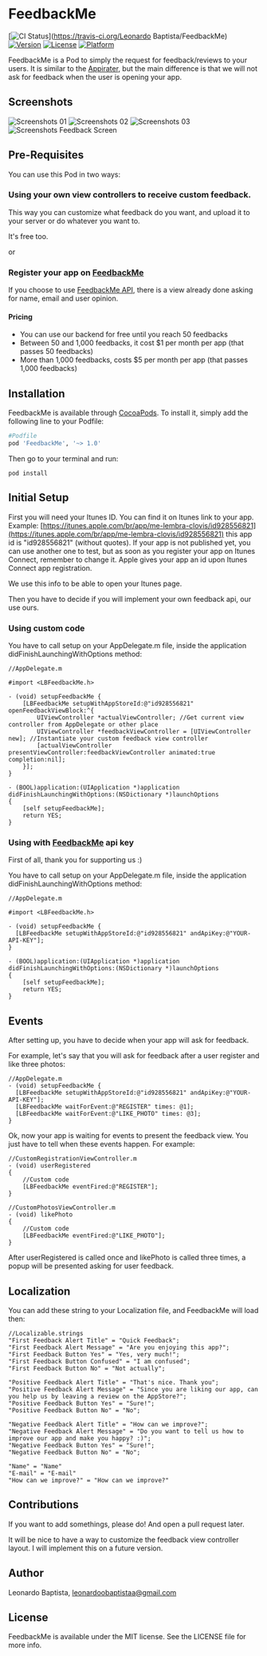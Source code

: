 # FeedbackMe

[![CI Status](https://travis-ci.org/leonardoobaptistaa/FeedbackMe.svg?branch=1.0.0&style=flat)](https://travis-ci.org/Leonardo Baptista/FeedbackMe)
[![Version](https://img.shields.io/cocoapods/v/FeedbackMe.svg?style=flat)](http://cocoadocs.org/docsets/FeedbackMe)
[![License](https://img.shields.io/cocoapods/l/FeedbackMe.svg?style=flat)](http://cocoadocs.org/docsets/FeedbackMe)
[![Platform](https://img.shields.io/cocoapods/p/FeedbackMe.svg?style=flat)](http://cocoadocs.org/docsets/FeedbackMe)

FeedbackMe is a Pod to simply the request for feedback/reviews to your users. It is similar to the [Appirater](https://github.com/arashpayan/appirater), but the main difference is that we will not ask for feedback when the user is opening your app.

## Screenshots

![Screenshots 01](http://feedbackme.herokuapp.com/screenshots-ios/ss01.png?1)
![Screenshots 02](http://feedbackme.herokuapp.com/screenshots-ios/ss02.png?1)
![Screenshots 03](http://feedbackme.herokuapp.com/screenshots-ios/ss03.png?1)
![Screenshots Feedback Screen](http://feedbackme.herokuapp.com/screenshots-ios/ss-feedback-screen.png?1)

## Pre-Requisites

You can use this Pod in two ways:

### Using your own view controllers to receive custom feedback.

This way you can customize what feedback do you want, and upload it to your
server or do whatever you want to.

It's free too.

or

### Register your app on [FeedbackMe](http://feedbackme.herokuapp.com/)

If you choose to use [FeedbackMe API](http://feedbackme.herokuapp.com/),
there is a view already done asking for name, email and user opinion.

#### Pricing

* You can use our backend for free until you reach 50 feedbacks
* Between 50 and 1,000 feedbacks, it cost $1 per month per app (that passes 50 feedbacks)
* More than 1,000 feedbacks, costs $5 per month per app (that passes 1,000 feedbacks)

## Installation

FeedbackMe is available through [CocoaPods](http://cocoapods.org). To install
it, simply add the following line to your Podfile:

```ruby
#Podfile
pod 'FeedbackMe', '~> 1.0'
```

Then go to your terminal and run:
```shell
pod install
```

## Initial Setup

First you will need your Itunes ID. You can find it on Itunes link to your app.
Example: [https://itunes.apple.com/br/app/me-lembra-clovis/id928556821](https://itunes.apple.com/br/app/me-lembra-clovis/id928556821)
this app id is "id928556821" (without quotes). If your app is not published yet,
you can use another one to test, but as soon as you register your app on
Itunes Connect, remember to change it. Apple gives your app an id upon Itunes
Connect app registration.

We use this info to be able to open your Itunes page.

Then you have to decide if you will implement your own feedback api, our use
ours.

### Using custom code

You have to call setup on your AppDelegate.m file, inside the application didFinishLaunchingWithOptions method:

```objc
//AppDelegate.m

#import <LBFeedbackMe.h>

- (void) setupFeedbackMe {
    [LBFeedbackMe setupWithAppStoreId:@"id928556821" openFeedbackViewBlock:^{
        UIViewController *actualViewController; //Get current view controller from AppDelegate or other place
        UIViewController *feedbackViewController = [UIViewController new]; //Instantiate your custom feedback view controller
        [actualViewController presentViewController:feedbackViewController animated:true completion:nil];
    }];
}

- (BOOL)application:(UIApplication *)application didFinishLaunchingWithOptions:(NSDictionary *)launchOptions
{
    [self setupFeedbackMe];
    return YES;
}
```

### Using with [FeedbackMe](http://feedbackme.herokuapp.com/) api key

First of all, thank you for supporting us :)

You have to call setup on your AppDelegate.m file, inside the application didFinishLaunchingWithOptions method:

```objc
//AppDelegate.m

#import <LBFeedbackMe.h>

- (void) setupFeedbackMe {
  [LBFeedbackMe setupWithAppStoreId:@"id928556821" andApiKey:@"YOUR-API-KEY"];
}

- (BOOL)application:(UIApplication *)application didFinishLaunchingWithOptions:(NSDictionary *)launchOptions
{
    [self setupFeedbackMe];
    return YES;
}
```

## Events
After setting up, you have to decide when your app will ask for feedback.

For example, let's say that you will ask for feedback after a user register and like three photos:

```objc
//AppDelegate.m
- (void) setupFeedbackMe {
  [LBFeedbackMe setupWithAppStoreId:@"id928556821" andApiKey:@"YOUR-API-KEY"];
  [LBFeedbackMe waitForEvent:@"REGISTER" times: @1];
  [LBFeedbackMe waitForEvent:@"LIKE_PHOTO" times: @3];
}
```

Ok, now your app is waiting for events to present the feedback view.
You just have to tell when these events happen. For example:

```objc
//CustomRegistrationViewController.m
- (void) userRegistered
{
    //Custom code
    [LBFeedbackMe eventFired:@"REGISTER"];
}

//CustomPhotosViewController.m
- (void) likePhoto
{
    //Custom code
    [LBFeedbackMe eventFired:@"LIKE_PHOTO"];
}
```

After userRegistered is called once and likePhoto is called three times, a
popup will be presented asking for user feedback.

## Localization

You can add these string to your Localization file, and FeedbackMe will load then:

```objc
//Localizable.strings
"First Feedback Alert Title" = "Quick Feedback";
"First Feedback Alert Message" = "Are you enjoying this app?";
"First Feedback Button Yes" = "Yes, very much!";
"First Feedback Button Confused" = "I am confused";
"First Feedback Button No" = "Not actually";

"Positive Feedback Alert Title" = "That's nice. Thank you";
"Positive Feedback Alert Message" = "Since you are liking our app, can you help us by leaving a review on the AppStore?";
"Positive Feedback Button Yes" = "Sure!";
"Positive Feedback Button No" = "No";

"Negative Feedback Alert Title" = "How can we improve?";
"Negative Feedback Alert Message" = "Do you want to tell us how to improve our app and make you happy? :)";
"Negative Feedback Button Yes" = "Sure!";
"Negative Feedback Button No" = "No";

"Name" = "Name"
"E-mail" = "E-mail"
"How can we improve?" = "How can we improve?"
```

## Contributions

If you want to add somethings, please do! And open a pull request later.

It will be nice to have a way to customize the feedback view controller layout.
I will implement this on a future version.

## Author

Leonardo Baptista, leonardoobaptistaa@gmail.com

## License

FeedbackMe is available under the MIT license. See the LICENSE file for more info.
